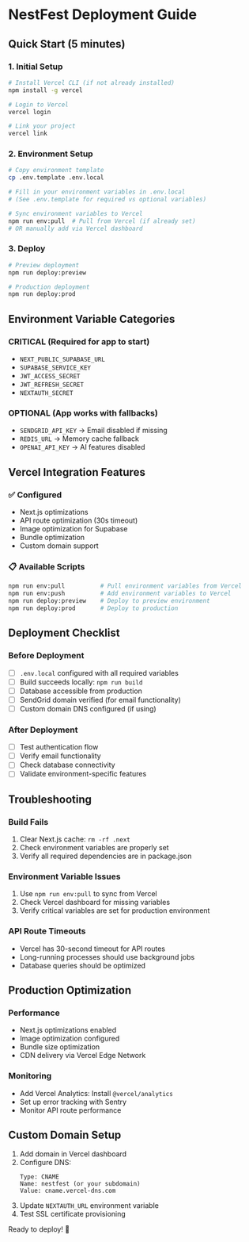 # NestFest Deployment Guide

## Quick Start (5 minutes)

### 1. Initial Setup
```bash
# Install Vercel CLI (if not already installed)
npm install -g vercel

# Login to Vercel
vercel login

# Link your project
vercel link
```

### 2. Environment Setup
```bash
# Copy environment template
cp .env.template .env.local

# Fill in your environment variables in .env.local
# (See .env.template for required vs optional variables)

# Sync environment variables to Vercel
npm run env:pull  # Pull from Vercel (if already set)
# OR manually add via Vercel dashboard
```

### 3. Deploy
```bash
# Preview deployment
npm run deploy:preview

# Production deployment
npm run deploy:prod
```

## Environment Variable Categories

### CRITICAL (Required for app to start)
- `NEXT_PUBLIC_SUPABASE_URL`
- `SUPABASE_SERVICE_KEY`
- `JWT_ACCESS_SECRET`
- `JWT_REFRESH_SECRET`
- `NEXTAUTH_SECRET`

### OPTIONAL (App works with fallbacks)
- `SENDGRID_API_KEY` → Email disabled if missing
- `REDIS_URL` → Memory cache fallback
- `OPENAI_API_KEY` → AI features disabled

## Vercel Integration Features

### ✅ Configured
- Next.js optimizations
- API route optimization (30s timeout)
- Image optimization for Supabase
- Bundle optimization
- Custom domain support

### 📋 Available Scripts
```bash
npm run env:pull          # Pull environment variables from Vercel
npm run env:push          # Add environment variables to Vercel
npm run deploy:preview    # Deploy to preview environment
npm run deploy:prod       # Deploy to production
```

## Deployment Checklist

### Before Deployment
- [ ] `.env.local` configured with all required variables
- [ ] Build succeeds locally: `npm run build`
- [ ] Database accessible from production
- [ ] SendGrid domain verified (for email functionality)
- [ ] Custom domain DNS configured (if using)

### After Deployment
- [ ] Test authentication flow
- [ ] Verify email functionality
- [ ] Check database connectivity
- [ ] Validate environment-specific features

## Troubleshooting

### Build Fails
1. Clear Next.js cache: `rm -rf .next`
2. Check environment variables are properly set
3. Verify all required dependencies are in package.json

### Environment Variable Issues
1. Use `npm run env:pull` to sync from Vercel
2. Check Vercel dashboard for missing variables
3. Verify critical variables are set for production environment

### API Route Timeouts
- Vercel has 30-second timeout for API routes
- Long-running processes should use background jobs
- Database queries should be optimized

## Production Optimization

### Performance
- Next.js optimizations enabled
- Image optimization configured
- Bundle size optimization
- CDN delivery via Vercel Edge Network

### Monitoring
- Add Vercel Analytics: Install `@vercel/analytics`
- Set up error tracking with Sentry
- Monitor API route performance

## Custom Domain Setup

1. Add domain in Vercel dashboard
2. Configure DNS:
   ```
   Type: CNAME
   Name: nestfest (or your subdomain)
   Value: cname.vercel-dns.com
   ```
3. Update `NEXTAUTH_URL` environment variable
4. Test SSL certificate provisioning

Ready to deploy! 🚀